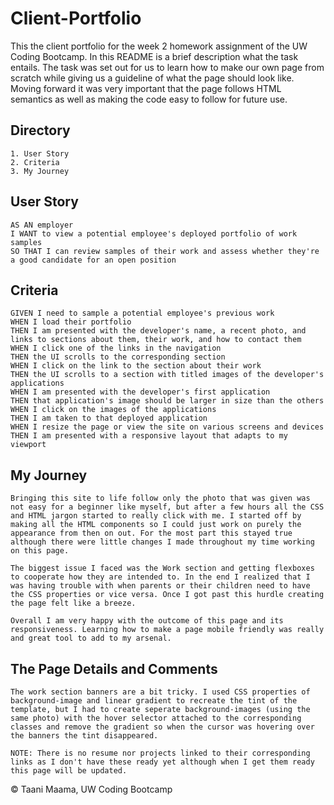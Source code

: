 # Client-Portfolio
This the client portfolio for the week 2 homework assignment of the UW Coding Bootcamp. In this README is a brief description what the task entails. The task was set out for us to learn how to make our own page from scratch while giving us a guideline of what the page should look like. Moving forward it was very important that the page follows HTML semantics as well as making the code easy to follow for future use.

## Directory
    1. User Story
    2. Criteria
    3. My Journey

## User Story
```
AS AN employer
I WANT to view a potential employee's deployed portfolio of work samples
SO THAT I can review samples of their work and assess whether they're a good candidate for an open position
```

## Criteria
```
GIVEN I need to sample a potential employee's previous work
WHEN I load their portfolio
THEN I am presented with the developer's name, a recent photo, and links to sections about them, their work, and how to contact them
WHEN I click one of the links in the navigation
THEN the UI scrolls to the corresponding section
WHEN I click on the link to the section about their work
THEN the UI scrolls to a section with titled images of the developer's applications
WHEN I am presented with the developer's first application
THEN that application's image should be larger in size than the others
WHEN I click on the images of the applications
THEN I am taken to that deployed application
WHEN I resize the page or view the site on various screens and devices
THEN I am presented with a responsive layout that adapts to my viewport
```

## My Journey

    Bringing this site to life follow only the photo that was given was not easy for a beginner like myself, but after a few hours all the CSS and HTML jargon started to really click with me. I started off by making all the HTML components so I could just work on purely the appearance from then on out. For the most part this stayed true although there were little changes I made throughout my time working on this page.

    The biggest issue I faced was the Work section and getting flexboxes to cooperate how they are intended to. In the end I realized that I was having trouble with when parents or their children need to have the CSS properties or vice versa. Once I got past this hurdle creating the page felt like a breeze.

    Overall I am very happy with the outcome of this page and its responsiveness. Learning how to make a page mobile friendly was really and great tool to add to my arsenal.

## The Page Details and Comments
    
    The work section banners are a bit tricky. I used CSS properties of background-image and linear gradient to recreate the tint of the template, but I had to create seperate background-images (using the same photo) with the hover selector attached to the corresponding classes and remove the gradient so when the cursor was hovering over the banners the tint disappeared.

    NOTE: There is no resume nor projects linked to their corresponding links as I don't have these ready yet although when I get them ready this page will be updated.

&copy; Taani Maama, UW Coding Bootcamp

